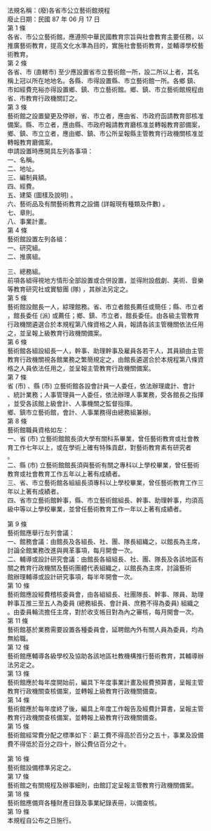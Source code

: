 法規名稱：(廢)各省市公立藝術館規程  
廢止日期：民國 87 年 06 月 17 日  
第 1 條  
各省、市公立藝術館，應遵照中華民國教育宗旨與社會教育主要任務，以  
推廣藝術教育，提高文化水準為目的，實施社會藝術教育，並輔導學校藝  
術教育。  
第 2 條  
各省、市 (直轄市) 至少應設置省市立藝術館一所，設二所以上者，其名  
稱上冠以所在地地名。各縣、市得設置縣、市立藝術館一所。各鄉 鎮、  
市如經費充裕亦得設置鄉、鎮、市立藝術館。鄉、鎮、市立藝術館規程由  
省、市教育行政機關訂之。  
第 3 條  
藝術館之設置變更及停辦，省、市立者，應由省、市政府函請教育部核准  
備案。縣、市立者，應由縣、市政府報請教育廳核准並轉報教育部備案，  
鄉、鎮、市立立者，應由鄉、鎮、市公所呈報縣主管教育行政機關核准並  
轉報教育廳備案。  
申請設置時應開具左列各事項：  
一、名稱。  
二、地址。  
三、編制員額。  
四、經費。  
五、建築 (圖樣及說明) 。  
六、藝術品及有關藝術教育之設備 (詳報現有種類及件數) 。  
七、章則。  
八、事業計畫。  
第 4 條  
藝術館設置左列各組：  
一、研究組。  
二、推廣組。  


三、總務組。  
前項各組得視地方情形全部設置或合併設置，並得附設戲劇、美術、音樂  
等教育研究社或實驗團 (隊) ，其辦法另定之。  
第 5 條  
藝術館設館長一人，綜理館務。省、市立者館長薦任或簡任；縣、市立者  
，館長委任 (派) 或薦任；鄉、鎮、市立者，館長委任。由各級主管教育  
行政機關遴選合於本規程第八條資格之人員，報請各該主管機關依法任用  
之，並呈報上級教育行政機關備案。  
第 6 條  
藝術館各組設組長一人，幹事、助理幹事及雇員各若干人，其員額由主管  
教育行政機關視各館業務之繁簡規定之，由館長遴選合於本規程第八條資  
格之人員依法任用之，並呈報主管教育行政機關備案。  
第 7 條  
省 (市) 、縣 (市) 立藝術館各設會計員一人委任，依法辦理歲計、會計  
、統計業務；人事管理員一人委任，依法辦理人事業務，受各館長之指揮  
，並受各該館上級會計、人事機關之監督指揮。  
鄉、鎮市立藝術館，會計、人事業務得由總務組兼辦。  
第 8 條  
藝術館職員資格如左：  
一、省 (市) 立藝術館館長須大學有關科系畢業，曾任藝術教育或社會教  
育工作七年以上，或在學術上確有特殊貢獻，對藝術教育素有研究者  
。  
二、縣 (市) 立藝術館館長須與藝術有關之專科以上學校畢業，曾任藝術  
教育或社會教育工作五年以上著有成績者。  
三、省、市立藝術館各組組長須專科以上學校畢業，曾任藝術教育工作三  
年以上著有成績者。  
四、省市立藝術館幹事，縣、市立藝術館組長、幹事、助理幹事，均須高  
級中等以上學校畢業，並曾任藝術教育工作一年以上著有成績者。  


第 9 條  
藝術館應舉行左列會議：  
一、館務會議：由館長及各組長、社、團、隊長組織之，以館長為主席，  
討論全館業務改進與興革事項，每月開會一次。  
二、輔導或設計研究會議：由館長各組組長、社、團、隊長及各該地區有  
關之教育行政機關及藝術團體代表組織之，以館長為主席，討論藝術  
館辦理輔導或設計研究事項，每半年開會一次。  
第 10 條  
藝術館應設經費稽核委員會，由各組組長、社團隊長、幹事、隊員、助理  
幹事互推三至五人為委員 (總務組長、會計員、庶務不得為委員) 組織之  
。由委員輪流擔任主席，對於收支帳目對為內之審核，每月開會一次。  
第 11 條  
藝術館基於業務需要設置各種委員會，延聘館內外有關人員為委員，均為  
無給職。  
第 12 條  
藝術館應輔導各級學校及協助各該地區社教機構推行藝術教育，其輔導辦  
法另定之。  
第 13 條  
藝術館應於每年度開始前，編具下年度事業計畫及經費預算書，呈報主管  
教育行政機關查核備案，並轉報上級教育行政機關備查。  
第 14 條  
藝術館應於每年度終了後，編具上年度工作報告及經費計算書，呈報主管  
教育行政機關查核備案，並轉報上級教育行政機關備查。  
第 15 條  
藝術館經常費分配之標準如下：薪工費不得高於百分之五十，事業及設備  
費不得低於百分之四十，辦公費佔百分之十。  


第 16 條  
藝術館設備標準另定之。  
第 17 條  
藝術館之有關規程及辦事細則，由館訂定呈報主管教育行政機關備案。  
第 18 條  
藝術館應備齊各種財產目錄及事業紀錄表冊，以備查核。  
第 19 條  
本規程自公布之日施行。  



